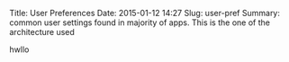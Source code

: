 Title: User Preferences
Date: 2015-01-12 14:27
Slug: user-pref
Summary: common user settings found in majority of apps. This is the one of the architecture used

hwllo
